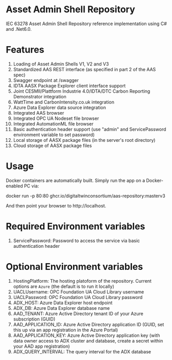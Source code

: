 # Asset Admin Shell Repository

IEC 63278 Asset Admin Shell Repository reference implementation using C# and .Net6.0.

# Features

1. Loading of Asset Admin Shells V1, V2 and V3
1. Standardized AAS REST interface (as specified in part 2 of the AAS spec)
1. Swagger endpoint at /swagger
1. IDTA AASX Package Explorer client interface support
1. Joint CESMII/Plattform Industrie 4.0/IDTA/DTC Carbon Reporting Demonstrator integration
1. WattTime and CarbonIntensity.co.uk integration
1. Azure Data Explorer data source integration
1. Integrated AAS browser
1. Integrated OPC UA Nodeset file browser
1. Integrated AutomationML file browser
1. Basic authentication header support (use "admin" and ServicePassword environment variable to set password)
1. Local storage of AASX package files (in the server's root directory)
1. Cloud storage of AASX package files

# Usage

Docker containers are automatically built. Simply run the app on a Docker-enabled PC via:

docker run -p 80:80 ghcr.io/digitaltwinconsortium/aas-repository:masterv3

And then point your browser to http://localhost.

# Required Environment variables

1. ServicePassword: Password to access the service via basic authentication header

# Optional Environment variables

1. HostingPlatform: The hosting platoform of the repository. Current options are `Azure` (the default is to run it locally)
1. UACLUsername: OPC Foundation UA Cloud Library username
1. UACLPassword: OPC Foundation UA Cloud Library password
1. ADX_HOST: Azure Data Explorer host endpoint
1. ADX_DB: Azure Data Explorer database name
1. AAD_TENANT: Azure Active Directory tenant ID of your Azure subscription (GUID)
1. AAD_APPLICATION_ID: Azure Active Directory application ID (GUID, set this up via an app registration in the Azure Portal)
1. AAD_APPLICATION_KEY: Azure Active Directory application key (with data owner access to ADX cluster and database, create a secret within your AAD app registration)
1. ADX_QUERY_INTERVAL: The query interval for the ADX database
